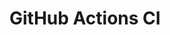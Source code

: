 # GitHub Actions CI

















































































































































































